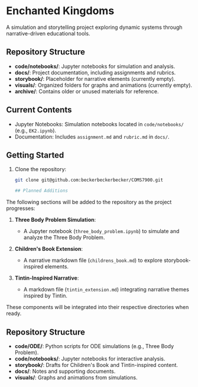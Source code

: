 # Enchanted Kingdoms

A simulation and storytelling project exploring dynamic systems through narrative-driven educational tools.

## Repository Structure
- **code/notebooks/**: Jupyter notebooks for simulation and analysis.
- **docs/**: Project documentation, including assignments and rubrics.
- **storybook/**: Placeholder for narrative elements (currently empty).
- **visuals/**: Organized folders for graphs and animations (currently empty).
- **archive/**: Contains older or unused materials for reference.

## Current Contents
- Jupyter Notebooks: Simulation notebooks located in `code/notebooks/` (e.g., `EK2.ipynb`).
- Documentation: Includes `assignment.md` and `rubric.md` in `docs/`.

## Getting Started
1. Clone the repository:
   ```bash
   git clone git@github.com:beckerbeckerbecker/COMS7900.git

   ## Planned Additions
The following sections will be added to the repository as the project progresses:

1. **Three Body Problem Simulation**:
   - A Jupyter notebook (`three_body_problem.ipynb`) to simulate and analyze the Three Body Problem.

2. **Children's Book Extension**:
   - A narrative markdown file (`childrens_book.md`) to explore storybook-inspired elements.

3. **Tintin-Inspired Narrative**:
   - A markdown file (`tintin_extension.md`) integrating narrative themes inspired by Tintin.

These components will be integrated into their respective directories when ready.

## Repository Structure
- **code/ODE/**: Python scripts for ODE simulations (e.g., Three Body Problem).
- **code/notebooks/**: Jupyter notebooks for interactive analysis.
- **storybook/**: Drafts for Children's Book and Tintin-inspired content.
- **docs/**: Notes and supporting documents.
- **visuals/**: Graphs and animations from simulations.
